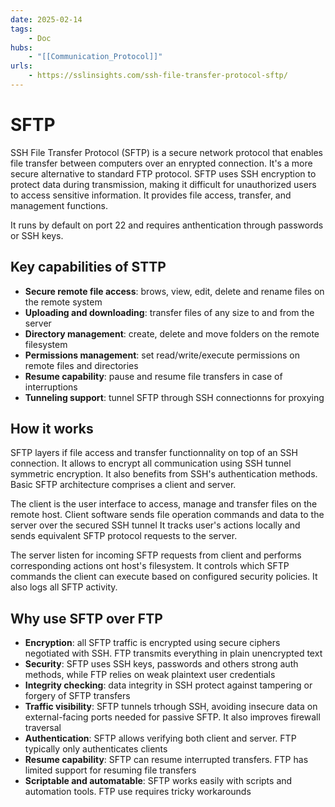 ```yaml
---
date: 2025-02-14
tags:
    - Doc
hubs:
    - "[[Communication_Protocol]]"
urls:
    - https://sslinsights.com/ssh-file-transfer-protocol-sftp/
---
```


# SFTP 

SSH File Transfer Protocol (SFTP) is a secure network protocol that enables file
transfer between computers over an enrypted connection. It's a more secure alternative
to standard FTP protocol.
SFTP uses SSH encryption to protect data during transmission, making it difficult for
unauthorized users to access sensitive information. It provides file access, transfer,
and management functions.

It runs by default on port 22 and requires anthentication through passwords or SSH
keys.

## Key capabilities of STTP
- **Secure remote file access**: brows, view, edit, delete and rename files on the
remote system
- **Uploading and downloading**: transfer files of any size to and from the server
- **Directory management**: create, delete and move folders on the remote filesystem
- **Permissions management**: set read/write/execute permissions on remote files and
directories
- **Resume capability**: pause and resume file transfers in case of interruptions
- **Tunneling support**: tunnel SFTP through SSH connectionns for proxying

## How it works

SFTP layers if file access and transfer functionnality on top of an SSH connection.
It allows to encrypt all communication using SSH tunnel symmetric encryption. It also
benefits from SSH's authentication methods.
Basic SFTP architecture comprises a client and server.

The client is the user interface to access, manage and transfer files on the remote
host. Client software sends file operation commands and data to the server over the
secured SSH tunnel
It tracks user's actions locally and sends equivalent SFTP protocol requests to the
server.

The server listen for incoming SFTP requests from client and performs corresponding
actions ont host's filesystem.
It controls which SFTP commands the client can execute based on configured security
policies. It also logs all SFTP activity.

## Why use SFTP over FTP

- **Encryption**: all SFTP traffic is encrypted using secure ciphers negotiated with
SSH. FTP transmits everything in plain unencrypted text
- **Security**: SFTP uses SSH keys, passwords and others strong auth methods, while FTP
  relies on weak plaintext user credentials
- **Integrity checking**: data integrity in SSH protect against tampering or forgery of
  SFTP transfers
- **Traffic visibility**: SFTP tunnels trhough SSH, avoiding insecure data on
external-facing ports needed for passive SFTP. It also improves firewall traversal
- **Authentication**: SFTP allows verifying both client and server. FTP typically only
authenticates clients
- **Resume capability**: SFTP can resume interrupted transfers. FTP has limited support
  for resuming file transfers
- **Scriptable and automatable**: SFTP works easily with scripts and automation tools.
FTP use requires tricky workarounds
